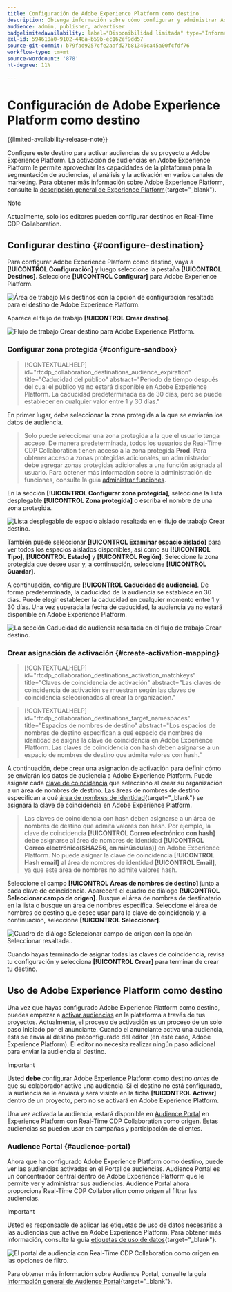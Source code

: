 ```yaml
---
title: Configuración de Adobe Experience Platform como destino
description: Obtenga información sobre cómo configurar y administrar Adobe Experience Platform como destino en Real-Time CDP Collaboration.
audience: admin, publisher, advertiser
badgelimitedavailability: label="Disponibilidad limitada" type="Informative" url="https://helpx.adobe.com/es/legal/product-descriptions/real-time-customer-data-platform-collaboration.html newtab=true"
exl-id: 594610a0-9102-448a-b59b-ec162ef9dd57
source-git-commit: b79fad9257cfe2aafd27b81346ca45a00fcfdf76
workflow-type: tm+mt
source-wordcount: '878'
ht-degree: 11%

---
```


# Configuración de Adobe Experience Platform como destino

{{limited-availability-release-note}}

Configure este destino para activar audiencias de su proyecto a Adobe Experience Platform. La activación de audiencias en Adobe Experience Platform le permite aprovechar las capacidades de la plataforma para la segmentación de audiencias, el análisis y la activación en varios canales de marketing. Para obtener más información sobre Adobe Experience Platform, consulte la [descripción general de Experience Platform](https://experienceleague.adobe.com/es/docs/experience-platform/landing/home){target="_blank"}.

>[!NOTE]
>
>Actualmente, solo los editores pueden configurar destinos en Real-Time CDP Collaboration.

## Configurar destino {#configure-destination}

Para configurar Adobe Experience Platform como destino, vaya a **[!UICONTROL Configuración]** y luego seleccione la pestaña **[!UICONTROL Destinos]**. Seleccione **[!UICONTROL Configurar]** para Adobe Experience Platform.

![Área de trabajo Mis destinos con la opción de configuración resaltada para el destino de Adobe Experience Platform.](/help/assets/destinations/adobe-experience-platform/setup-aep.png)

Aparece el flujo de trabajo **[!UICONTROL Crear destino]**.

![Flujo de trabajo Crear destino para Adobe Experience Platform.](/help/assets/destinations/adobe-experience-platform/create-destination.png)

### Configurar zona protegida {#configure-sandbox}

>[!CONTEXTUALHELP]
>id="rtcdp_collaboration_destinations_audience_expiration"
>title="Caducidad del público"
>abstract="Período de tiempo después del cual el público ya no estará disponible en Adobe Experience Platform. La caducidad predeterminada es de 30 días, pero se puede establecer en cualquier valor entre 1 y 30 días."

En primer lugar, debe seleccionar la zona protegida a la que se enviarán los datos de audiencia.

>
>
>Solo puede seleccionar una zona protegida a la que el usuario tenga acceso. De manera predeterminada, todos los usuarios de Real-Time CDP Collaboration tienen acceso a la zona protegida **Prod**. Para obtener acceso a zonas protegidas adicionales, un administrador debe agregar zonas protegidas adicionales a una función asignada al usuario. Para obtener más información sobre la administración de funciones, consulte la guía [administrar funciones](../permissions/manage-roles.md).

En la sección **[!UICONTROL Configurar zona protegida]**, seleccione la lista desplegable **[!UICONTROL Zona protegida]** o escriba el nombre de una zona protegida.

![Lista desplegable de espacio aislado resaltada en el flujo de trabajo Crear destino.](/help/assets/destinations/adobe-experience-platform/select-sandbox.png)

También puede seleccionar **[!UICONTROL Examinar espacio aislado]** para ver todos los espacios aislados disponibles, así como su **[!UICONTROL Tipo]**, **[!UICONTROL Estado]** y **[!UICONTROL Región]**. Seleccione la zona protegida que desee usar y, a continuación, seleccione **[!UICONTROL Guardar]**.

A continuación, configure **[!UICONTROL Caducidad de audiencia]**. De forma predeterminada, la caducidad de la audiencia se establece en 30 días. Puede elegir establecer la caducidad en cualquier momento entre 1 y 30 días. Una vez superada la fecha de caducidad, la audiencia ya no estará disponible en Adobe Experience Platform.

![La sección Caducidad de audiencia resaltada en el flujo de trabajo Crear destino.](/help/assets/destinations/adobe-experience-platform/audience-expiration.png)

### Crear asignación de activación {#create-activation-mapping}

>[!CONTEXTUALHELP]
>id="rtcdp_collaboration_destinations_activation_matchkeys"
>title="Claves de coincidencia de activación"
>abstract="Las claves de coincidencia de activación se muestran según las claves de coincidencia seleccionadas al crear la organización."

>[!CONTEXTUALHELP]
>id="rtcdp_collaboration_destinations_target_namespaces"
>title="Espacios de nombres de destino"
>abstract="Los espacios de nombres de destino especifican a qué espacio de nombres de identidad se asigna la clave de coincidencia en Adobe Experience Platform. Las claves de coincidencia con hash deben asignarse a un espacio de nombres de destino que admita valores con hash."

A continuación, debe crear una asignación de activación para definir cómo se enviarán los datos de audiencia a Adobe Experience Platform. Puede asignar cada [clave de coincidencia](../setup/onboard-organization.md#set-up-match-keys) que seleccionó al crear su organización a un área de nombres de destino. Las áreas de nombres de destino especifican a qué [área de nombres de identidad](https://experienceleague.adobe.com/es/docs/experience-platform/identity/features/namespaces#standard){target="_blank"} se asignará la clave de coincidencia en Adobe Experience Platform.

>
>
>Las claves de coincidencia con hash deben asignarse a un área de nombres de destino que admita valores con hash. Por ejemplo, la clave de coincidencia **[!UICONTROL Correo electrónico con hash]** debe asignarse al área de nombres de identidad **[!UICONTROL Correo electrónico(SHA256, en minúsculas)]** en Adobe Experience Platform. No puede asignar la clave de coincidencia **[!UICONTROL Hash email]** al área de nombres de identidad **[!UICONTROL Email]**, ya que este área de nombres no admite valores hash.

Seleccione el campo **[!UICONTROL Áreas de nombres de destino]** junto a cada clave de coincidencia. Aparecerá el cuadro de diálogo **[!UICONTROL Seleccionar campo de origen]**. Busque el área de nombres de destinatario en la lista o busque un área de nombres específica. Seleccione el área de nombres de destino que desee usar para la clave de coincidencia y, a continuación, seleccione **[!UICONTROL Seleccionar]**.

![Cuadro de diálogo Seleccionar campo de origen con la opción Seleccionar resaltada..](/help/assets/destinations/adobe-experience-platform/select-target-namespace.png)

Cuando hayas terminado de asignar todas las claves de coincidencia, revisa tu configuración y selecciona **[!UICONTROL Crear]** para terminar de crear tu destino.

## Uso de Adobe Experience Platform como destino

Una vez que hayas configurado Adobe Experience Platform como destino, puedes empezar a [activar audiencias](../collaborate/activate.md) en la plataforma a través de tus proyectos. Actualmente, el proceso de activación es un proceso de un solo paso iniciado por el anunciante. Cuando el anunciante activa una audiencia, esta se envía al destino preconfigurado del editor (en este caso, Adobe Experience Platform). El editor no necesita realizar ningún paso adicional para enviar la audiencia al destino.

>[!IMPORTANT]
>
>Usted **debe** configurar Adobe Experience Platform como destino *antes* de que su colaborador active una audiencia. Si el destino no está configurado, la audiencia se le enviará y será visible en la ficha **[!UICONTROL Activar]** dentro de un proyecto, pero no se activará en Adobe Experience Platform.

Una vez activada la audiencia, estará disponible en [Audience Portal](#audience-portal) en Experience Platform con Real-Time CDP Collaboration como origen.  Estas audiencias se pueden usar en campañas y participación de clientes.

### Audience Portal {#audience-portal}

Ahora que ha configurado Adobe Experience Platform como destino, puede ver las audiencias activadas en el Portal de audiencias. Audience Portal es un concentrador central dentro de Adobe Experience Platform que le permite ver y administrar sus audiencias. Audience Portal ahora proporciona Real-Time CDP Collaboration como origen al filtrar las audiencias.

>[!IMPORTANT]
>
>Usted es responsable de aplicar las etiquetas de uso de datos necesarias a las audiencias que active en Adobe Experience Platform. Para obtener más información, consulte la guía [etiquetas de uso de datos](https://experienceleague.adobe.com/es/docs/experience-platform/data-governance/labels/overview){target="_blank"}.

![El portal de audiencia con Real-Time CDP Collaboration como origen en las opciones de filtro.](/help/assets/destinations/adobe-experience-platform/audience-portal.png)

Para obtener más información sobre Audience Portal, consulte la guía [Información general de Audience Portal](https://experienceleague.adobe.com/es/docs/experience-platform/segmentation/ui/audience-portal#manage-audiences){target="_blank"}.
